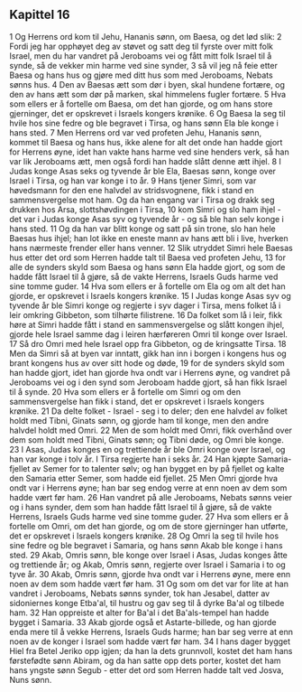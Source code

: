 ## Kapittel 16

1 Og Herrens ord kom til Jehu, Hananis sønn, om Baesa, og det lød slik:
2 Fordi jeg har opphøyet deg av støvet og satt deg til fyrste over mitt folk Israel, men du har vandret på Jeroboams vei og fått mitt folk Israel til å synde, så de vekker min harme ved sine synder,
3 så vil jeg nå feie etter Baesa og hans hus og gjøre med ditt hus som med Jeroboams, Nebats sønns hus.
4 Den av Baesas ætt som dør i byen, skal hundene fortære, og den av hans ætt som dør på marken, skal himmelens fugler fortære.
5 Hva som ellers er å fortelle om Baesa, om det han gjorde, og om hans store gjerninger, det er opskrevet i Israels kongers krønike.
6 Og Baesa la seg til hvile hos sine fedre og ble begravet i Tirsa, og hans sønn Ela ble konge i hans sted.
7 Men Herrens ord var ved profeten Jehu, Hananis sønn, kommet til Baesa og hans hus, ikke alene for alt det onde han hadde gjort for Herrens øyne, idet han vakte hans harme ved sine henders verk, så han var lik Jeroboams ætt, men også fordi han hadde slått denne ætt ihjel.
8 I Judas konge Asas seks og tyvende år ble Ela, Baesas sønn, konge over Israel i Tirsa, og han var konge i to år.
9 Hans tjener Simri, som var høvedsmann for den ene halvdel av stridsvognene, fikk i stand en sammensvergelse mot ham. Og da han engang var i Tirsa og drakk seg drukken hos Arsa, slottshøvdingen i Tirsa,
10 kom Simri og slo ham ihjel - det var i Judas konge Asas syv og tyvende år - og så ble han selv konge i hans sted.
11 Og da han var blitt konge og satt på sin trone, slo han hele Baesas hus ihjel; han lot ikke en eneste mann av hans ætt bli i live, hverken hans nærmeste frender eller hans venner.
12 Slik utryddet Simri hele Baesas hus etter det ord som Herren hadde talt til Baesa ved profeten Jehu,
13 for alle de synders skyld som Baesa og hans sønn Ela hadde gjort, og som de hadde fått Israel til å gjøre, så de vakte Herrens, Israels Guds harme ved sine tomme guder.
14 Hva som ellers er å fortelle om Ela og om alt det han gjorde, er opskrevet i Israels kongers krønike.
15 I Judas konge Asas syv og tyvende år ble Simri konge og regjerte i syv dager i Tirsa, mens folket lå i leir omkring Gibbeton, som tilhørte filistrene.
16 Da folket som lå i leir, fikk høre at Simri hadde fått i stand en sammensvergelse og slått kongen ihjel, gjorde hele Israel samme dag i leiren hærføreren Omri til konge over Israel.
17 Så dro Omri med hele Israel opp fra Gibbeton, og de kringsatte Tirsa.
18 Men da Simri så at byen var inntatt, gikk han inn i borgen i kongens hus og brant kongens hus av over sitt hode og døde,
19 for de synders skyld som han hadde gjort, idet han gjorde hva ondt var i Herrens øyne, og vandret på Jeroboams vei og i den synd som Jeroboam hadde gjort, så han fikk Israel til å synde.
20 Hva som ellers er å fortelle om Simri og om den sammensvergelse han fikk i stand, det er opskrevet i Israels kongers krønike.
21 Da delte folket - Israel - seg i to deler; den ene halvdel av folket holdt med Tibni, Ginats sønn, og gjorde ham til konge, men den andre halvdel holdt med Omri.
22 Men de som holdt med Omri, fikk overhånd over dem som holdt med Tibni, Ginats sønn; og Tibni døde, og Omri ble konge.
23 I Asas, Judas konges en og trettiende år ble Omri konge over Israel, og han var konge i tolv år. I Tirsa regjerte han i seks år.
24 Han kjøpte Samaria-fjellet av Semer for to talenter sølv; og han bygget en by på fjellet og kalte den Samaria etter Semer, som hadde eid fjellet.
25 Men Omri gjorde hva ondt var i Herrens øyne; han bar seg endog verre at enn noen av dem som hadde vært før ham.
26 Han vandret på alle Jeroboams, Nebats sønns veier og i hans synder, dem som han hadde fått Israel til å gjøre, så de vakte Herrens, Israels Guds harme ved sine tomme guder.
27 Hva som ellers er å fortelle om Omri, om det han gjorde, og om de store gjerninger han utførte, det er opskrevet i Israels kongers krønike.
28 Og Omri la seg til hvile hos sine fedre og ble begravet i Samaria, og hans sønn Akab ble konge i hans sted.
29 Akab, Omris sønn, ble konge over Israel i Asas, Judas konges åtte og trettiende år; og Akab, Omris sønn, regjerte over Israel i Samaria i to og tyve år.
30 Akab, Omris sønn, gjorde hva ondt var i Herrens øyne, mere enn noen av dem som hadde vært før ham.
31 Og som om det var for lite at han vandret i Jeroboams, Nebats sønns synder, tok han Jesabel, datter av sidoniernes konge Etba'al, til hustru og gav seg til å dyrke Ba'al og tilbede ham.
32 Han oppreiste et alter for Ba'al i det Ba'als-tempel han hadde bygget i Samaria.
33 Akab gjorde også et Astarte-billede, og han gjorde enda mere til å vekke Herrens, Israels Guds harme; han bar seg verre at enn noen av de konger i Israel som hadde vært før ham.
34 I hans dager bygget Hiel fra Betel Jeriko opp igjen; da han la dets grunnvoll, kostet det ham hans førstefødte sønn Abiram, og da han satte opp dets porter, kostet det ham hans yngste sønn Segub - etter det ord som Herren hadde talt ved Josva, Nuns sønn.
